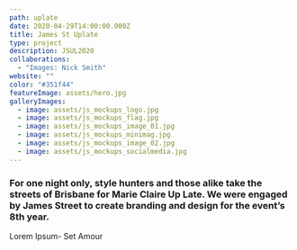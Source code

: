 ```yaml
---
path: uplate
date: 2020-04-29T14:00:00.000Z
title: James St Uplate
type: project
description: JSUL2020
collaborations:
  - "Images: Nick Smith"
website: ""
color: "#351f44"
featureImage: assets/hero.jpg
galleryImages:
  - image: assets/js_mockups_logo.jpg
  - image: assets/js_mockups_flag.jpg
  - image: assets/js_mockups_image_01.jpg
  - image: assets/js_mockups_minimag.jpg
  - image: assets/js_mockups_image_02.jpg
  - image: assets/js_mockups_socialmedia.jpg
---
```

### For one night only, style hunters and those alike take the streets of Brisbane for Marie Claire Up Late. We were engaged by James Street to create branding and design for the event’s 8th year.

Lorem Ipsum- Set Amour